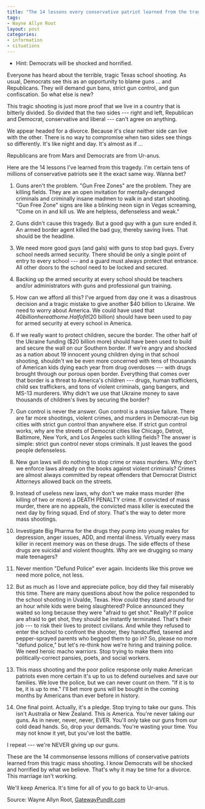 ```yaml
---
title: "The 14 lessons every conservative patriot learned from the tragic Texas school shooting"
tags:
- Wayne Allyn Root
layout: post
categories:
- information
- situations
---
```


- Hint: Democrats will be shocked and horrified.

Everyone has heard about the terrible, tragic Texas school shooting. As usual, Democrats see this as an opportunity to blame guns ... and Republicans. They will demand gun bans, strict gun control, and gun confiscation. So what else is new?

This tragic shooting is just more proof that we live in a country that is bitterly divided. So divided that the two sides --- right and left, Republican and Democrat, conservative and liberal --- can't agree on anything.

We appear headed for a divorce. Because it's clear neither side can live with the other. There is no way to compromise when two sides see things so differently. It's like night and day. It's almost as if ...

Republicans are from Mars and Democrats are from Ur-anus.

Here are the 14 lessons I've learned from this tragedy. I'm certain tens of millions of conservative patriots see it the exact same way. Wanna bet?

1. Guns aren't the problem. "Gun Free Zones" are the problem. They are killing fields. They are an open invitation for mentally-deranged criminals and criminally insane madmen to walk in and start shooting. "Gun Free Zone" signs are like a blinking neon sign in Vegas screaming, "Come on in and kill us. We are helpless, defenseless and weak."

2. Guns didn't cause this tragedy. But a good guy with a gun sure ended it. An armed border agent killed the bad guy, thereby saving lives. That should be the headline.

3. We need more good guys (and gals) with guns to stop bad guys. Every school needs armed security. There should be only a single point of entry to every school --- and a guard must always protect that entrance. All other doors to the school need to be locked and secured.

4. Backing up the armed security at every school should be teachers and/or administrators with guns and professional gun training.

5. How can we afford all this? I've argued from day one it was a disastrous decision and a tragic mistake to give another $40 billion to Ukraine. We need to worry about America. We could have used that $40 billion here at home. Half of it ($20 billion) should have been used to pay for armed security at every school in America.

6. If we really want to protect children, secure the border. The other half of the Ukraine funding ($20 billion more) should have been used to build and secure the wall on our Southern border. If we're angry and shocked as a nation about 19 innocent young children dying in that school shooting, shouldn't we be even more concerned with tens of thousands of American kids dying each year from drug overdoses --- with drugs brought through our porous open border. Everything that comes over that border is a threat to America's children --- drugs, human traffickers, child sex traffickers, and tons of violent criminals, gang bangers, and MS-13 murderers. Why didn't we use that Ukraine money to save thousands of children's lives by securing the border?

7. Gun control is never the answer. Gun control is a massive failure. There are far more shootings, violent crimes, and murders in Democrat-run big cities with strict gun control than anywhere else. If strict gun control works, why are the streets of Democrat cities like Chicago, Detroit, Baltimore, New York, and Los Angeles such killing fields? The answer is simple: strict gun control never stops criminals. It just leaves the good people defenseless.

8. New gun laws will do nothing to stop crime or mass murders. Why don't we enforce laws already on the books against violent criminals? Crimes are almost always committed by repeat offenders that Democrat District Attorneys allowed back on the streets.

9. Instead of useless new laws, why don't we make mass murder (the killing of two or more) a DEATH PENALTY crime. If convicted of mass murder, there are no appeals, the convicted mass killer is executed the next day by firing squad. End of story. That's the way to deter more mass shootings.

10. Investigate Big Pharma for the drugs they pump into young males for depression, anger issues, ADD, and mental illness. Virtually every mass killer in recent memory was on these drugs. The side effects of these drugs are suicidal and violent thoughts. Why are we drugging so many male teenagers?

11. Never mention "Defund Police" ever again. Incidents like this prove we need more police, not less.

12. But as much as I love and appreciate police, boy did they fail miserably this time. There are many questions about how the police responded to the school shooting in Uvalde, Texas. How could they stand around for an hour while kids were being slaughtered? Police announced they waited so long because they were "afraid to get shot." Really? If police are afraid to get shot, they should be instantly terminated. That's their job --- to risk their lives to protect civilians. And while they refused to enter the school to confront the shooter, they handcuffed, tasered and pepper-sprayed parents who begged them to go in? So, please no more "defund police," but let's re-think how we're hiring and training police. We need heroic macho warriors. Stop trying to make them into politically-correct pansies, poets, and social workers.

13. This mass shooting and the poor police response only make American patriots even more certain it's up to us to defend ourselves and save our families. We love the police, but we can never count on them. "If it is to be, it is up to me." I'll bet more guns will be bought in the coming months by Americans than ever before in history.

14. One final point. Actually, it's a pledge. Stop trying to take our guns. This isn't Australia or New Zealand. This is America. You're never taking our guns. As in never, never, never, EVER. You'll only take our guns from our cold dead hands. So, drop your demands. You're wasting your time. You may not know it yet, but you've lost the battle.

I repeat --- we're NEVER giving up our guns.

These are the 14 commonsense lessons millions of conservative patriots learned from this tragic mass shooting. I know Democrats will be shocked and horrified by what we believe. That's why it may be time for a divorce. This marriage isn't working.

We'll keep America. It's time for all of you to go back to Ur-anus.

Source: Wayne Allyn Root, [GatewayPundit.com](https://www.thegatewaypundit.com/2022/05/wayne-root-14-lessons-every-conservative-patriot-learned-tragic-texas-school-shooting-hint-democrats-will-shocked-horrified/)
